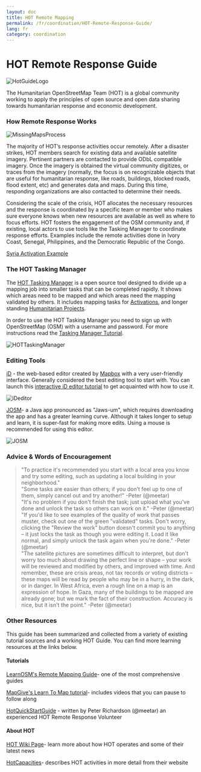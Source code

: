 ```yaml
---
layout: doc
title: HOT Remote Mapping  
permalink: /fr/coordination/HOT-Remote-Response-Guide/ 
lang: fr
category: coordination
---
```


# HOT Remote Response Guide   

![HotGuideLogo](/images/hot-logo.png)  


The Humanitarian OpenStreetMap Team (HOT) is a global community working to apply the principles of open source and open data sharing towards humanitarian response and economic development.  

### How Remote Response Works 

![MissingMapsProcess](http://hot.openstreetmap.org/sites/default/files/styles/large/public/process.png?itok=jlAYWov0)  

The majority of HOT’s response activities occur remotely. After a disaster strikes, HOT members search for existing data and available satellite imagery. Pertinent partners are contacted to provide ODbL compatible imagery. Once the imagery is obtained the virtual community digitizes, or traces from the imagery (normally, the focus is on recognizable objects that are useful for humanitarian response, like roads, buildings, blocked roads, flood extent, etc) and generates data and maps. During this time, responding organizations are also contacted to determine their needs.  

Considering the scale of the crisis, HOT allocates the necessary resources and the response is coordinated by a specific team or member who makes sure everyone knows when new resources are available as well as where to focus efforts. HOT fosters the engagement of the OSM community and, if existing, local actors to use tools like the Tasking Manager to coordinate response efforts. Examples include the remote activities done in Ivory Coast, Senegal, Philippines, and the Democratic Republic of the Congo.  

[Syria Activation Example](http://hot.openstreetmap.org/updates/2013-01-28_syria_activation)  

### The HOT Tasking Manager 

The [HOT Tasking Manager](http://tasks.hotosm.org/) is a open source tool designed to divide up a mapping job into smaller tasks that can be completed rapidly. It shows which areas need to be mapped and which areas need the mapping validated by others. It includes mapping tasks for [Activations](http://wiki.openstreetmap.org/wiki/HOT_activation), and longer standing [Humanitarian Projects](http://hot.openstreetmap.org/projects).  

In order to use the HOT Tasking Manager you need to sign up with OpenStreetMap (OSM) with a username and password. For more instructions read the [Tasking Manager Tutorial](http://learnosm.org/en/coordination/tasking-manager/).  

![HOTTaskingManager](http://hot.openstreetmap.org/sites/default/files/styles/large/public/task_manager_v2_screenshot_CAR_example.png?itok=Q35ytxKl)  

### Editing Tools 

[iD](http://learnosm.org/en/beginner/id-editor/) - the web-based editor created by [Mapbox](www.mapbox.com) with a very user-friendly interface. Generally considered the best editing tool to start with. You can launch this [interactive iD editor tutorial](http://ideditor.com/) to get acquainted with how to use it.  

![iDeditor](https://blog.openstreetmap.org/wp-content/uploads/2013/08/id-editor-sotm-us-2013-venue-screenshot.png)  


[JOSM](https://josm.openstreetmap.de/)- a Java app pronounced as "Jaws-um", which requires downloading the app and has a greater learning curve. Although it takes longer to setup and learn, it is super-fast for making more edits. Using a mouse is recommended for using this editor.  

![JOSM](http://njgeo.org/wp-content/uploads/2010/07/josm_osm_editor.png)  

### Advice & Words of Encouragement

> "To practice it's recommended you start with a local area you know and try some editing, such as updating a local building in your neighborhood."  
> "Some tasks are easier than others; if you don't feel up to one of them, simply cancel out and try another!" -Peter (@meetar)  
> "It's no problem if you don't finish the task; just upload what you've done and unlock the task so others can work on it." -Peter (@meetar)  
> "If you'd like to see examples of the quality of work that passes muster, check out one of the green "validated" tasks. Don't worry, clicking the "Review the work" button doesn't commit you to anything – it just locks the task as though you were editing it. Load it like normal, and simply unlock the task again when you're done." -Peter (@meetar)  
> "The satellite pictures are sometimes difficult to interpret, but don't worry too much about drawing the perfect line or shape – your work will be reviewed and modified by others, and improved with time. And remember, these are crisis areas, not tax records or voting districts – these maps will be read by people who may be in a hurry, in the dark, or in danger. In West Africa, even a rough line on a map is an expression of hope. In Gaza, many of the buildings to be mapped are already gone; but we mark the fact of their construction. Accuracy is nice, but it isn't the point." -Peter (@meetar)  
 
### Other Resources 

This guide has been summarized and collected from a variety of existing tutorial sources and a working HOT Guide. You can find more learning resources at the links below.  

#### Tutorials

[LearnOSM's Remote Mapping Guide](http://learnosm.org/en/coordination/remote/)- one of the most comprehensive guides  

[MapGive's Learn To Map tutorial](http://mapgive.state.gov/learn-to-map/)- includes videos that you can pause to follow along  

[HotQuickStartGuide](https://gist.github.com/meetar/b9929dfec129d1d7f5f2) - written by Peter Richardson (@meetar) an experienced HOT Remote Response Volunteer  

#### About HOT 

[HOT Wiki Page](http://wiki.openstreetmap.org/wiki/Humanitarian_OSM_Team)-  learn more about how HOT operates and some of their latest news  

[HotCapacities](http://hot.openstreetmap.org/about/hot_capacities)- describes HOT activities in more detail from their website  
